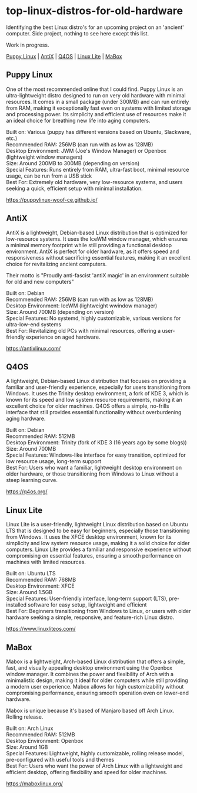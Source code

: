 # top-linux-distros-for-old-hardware 
Identifying the best Linux distro's for an upcoming project on an 'ancient' computer.  Side project, nothing to see here except this list.

Work in progress.

[Puppy Linux](##puppy-linux) | [AntiX](#antix) | [Q4OS](#q4os) | [Linux Lite](#linux-lite) | [MaBox](#mabox)


## Puppy Linux
One of the most recommended online that I could find.  Puppy Linux is an ultra-lightweight distro designed to run on very old hardware with minimal resources. It comes in a small package (under 300MB) and can run entirely from RAM, making it exceptionally fast even on systems with limited storage and processing power. Its simplicity and efficient use of resources make it an ideal choice for breathing new life into aging computers. 

Built on: Various (puppy has different versions based on Ubuntu, Slackware, etc.)<br>
Recommended RAM: 256MB (can run with as low as 128MB)<br>
Desktop Environment: JWM (Joe's Window Manager) or Openbox (lightweight window managers)<br>
Size: Around 200MB to 300MB (depending on version)<br>
Special Features: Runs entirely from RAM, ultra-fast boot, minimal resource usage, can be run from a USB stick<br>
Best For: Extremely old hardware, very low-resource systems, and users seeking a quick, efficient setup with minimal installation.<br>

https://puppylinux-woof-ce.github.io/


## AntiX
AntiX is a lightweight, Debian-based Linux distribution that is optimized for low-resource systems. It uses the IceWM window manager, which ensures a minimal memory footprint while still providing a functional desktop environment. AntiX is perfect for older hardware, as it offers speed and responsiveness without sacrificing essential features, making it an excellent choice for revitalizing ancient computers.

Their motto is "Proudly anti-fascist 'antiX magic' in an environment suitable for old and new computers"

Built on: Debian<br>
Recommended RAM: 256MB (can run with as low as 128MB)<br>
Desktop Environment: IceWM (lightweight wwindow manager)<br>
Size: Around 700MB (depending on version)<br>
Special Features: No systemd, highly customizable, various versions for ultra-low-end systems<br>
Best For: Revitalizing old PCs with minimal resources, offering a user-friendly experience on aged hardware.


https://antixlinux.com/

## Q4OS
A lightweight, Debian-based Linux distribution that focuses on providing a familiar and user-friendly experience, especially for users transitioning from Windows. It uses the Trinity desktop environment, a fork of KDE 3, which is known for its speed and low system resource requirements, making it an excellent choice for older machines. Q4OS offers a simple, no-frills interface that still provides essential functionality without overburdening aging hardware.

Built on: Debian<br>
Recommended RAM: 512MB<br>
Desktop Environment: Trinity (fork of KDE 3 (16 years ago by some blogs))<br>
Size: Around 700MB<br>
Special Features: Windows-like interface for easy transition, optimized for low resource usage, long-term support<br>
Best For: Users who want a familiar, lightweight desktop environment on older hardware, or those transitioning from Windows to Linux without a steep learning curve.<br>

https://q4os.org/


## Linux Lite
Linux Lite is a user-friendly, lightweight Linux distribution based on Ubuntu LTS that is designed to be easy for beginners, especially those transitioning from Windows. It uses the XFCE desktop environment, known for its simplicity and low system resource usage, making it a solid choice for older computers. Linux Lite provides a familiar and responsive experience without compromising on essential features, ensuring a smooth performance on machines with limited resources.

Built on: Ubuntu LTS<br>
Recommended RAM: 768MB<br>
Desktop Environment: XFCE<br>
Size: Around 1.5GB<br>
Special Features: User-friendly interface, long-term support (LTS), pre-installed software for easy setup, lightweight and efficient<br>
Best For: Beginners transitioning from Windows to Linux, or users with older hardware seeking a simple, responsive, and feature-rich Linux distro.<br>

https://www.linuxliteos.com/


## MaBox
Mabox is a lightweight, Arch-based Linux distribution that offers a simple, fast, and visually appealing desktop environment using the Openbox window manager. It combines the power and flexibility of Arch with a minimalistic design, making it ideal for older computers while still providing a modern user experience. Mabox allows for high customizability without compromising performance, ensuring smooth operation even on lower-end hardware.

Mabox is unique because it's based of Manjaro based off Arch Linux. Rolling release.

Built on: Arch Linux<br>
Recommended RAM: 512MB<br>
Desktop Environment: Openbox<br>
Size: Around 1GB<br>
Special Features: Lightweight, highly customizable, rolling release model, pre-configured with useful tools and themes<br>
Best For: Users who want the power of Arch Linux with a lightweight and efficient desktop, offering flexibility and speed for older machines.<br>

https://maboxlinux.org/

